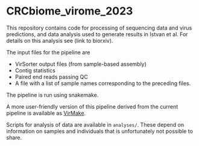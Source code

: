 # CRCbiome_virome_2023

This repository contains code for processing of sequencing data and virus predictions, and data analysis used to generate results in Istvan et al. For details on this analysis see (link to biorxiv).

The input files for the pipeline are
- VirSorter output files (from sample-based assembly)
- Contig statistics
- Paired end reads passing QC
- A file with a list of sample names corresponding to the preceding files.

The pipeline is run using snakemake.

A more user-friendly version of this pipeline derived from the current pipeline is available as [VirMake](https://github.com/Rounge-lab/VirMake).

Scripts for analysis of data are available in `analyses/`. These depend on information on samples and individuals that is unfortunately not possible to share. 

